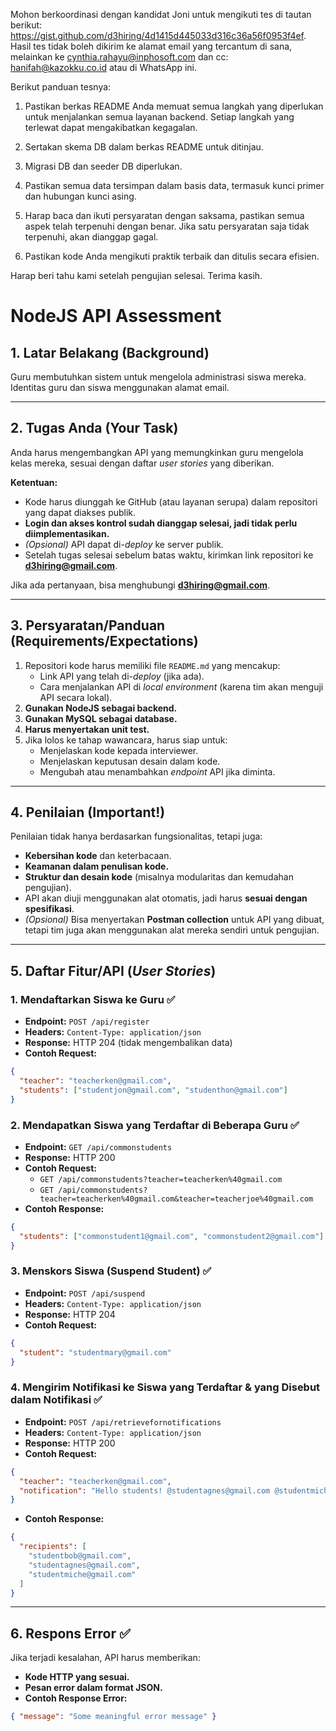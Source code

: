 Mohon berkoordinasi dengan kandidat Joni untuk mengikuti tes di tautan berikut: https://gist.github.com/d3hiring/4d1415d445033d316c36a56f0953f4ef. Hasil tes tidak boleh dikirim ke alamat email yang tercantum di sana, melainkan ke cynthia.rahayu@inphosoft.com dan cc: hanifah@kazokku.co.id atau di WhatsApp ini.

Berikut panduan tesnya:

1. Pastikan berkas README Anda memuat semua langkah yang diperlukan untuk menjalankan semua layanan backend. Setiap langkah yang terlewat dapat mengakibatkan kegagalan.

2. Sertakan skema DB dalam berkas README untuk ditinjau.

3. Migrasi DB dan seeder DB diperlukan.

4. Pastikan semua data tersimpan dalam basis data, termasuk kunci primer dan hubungan kunci asing.

5. Harap baca dan ikuti persyaratan dengan saksama, pastikan semua aspek telah terpenuhi dengan benar. Jika satu persyaratan saja tidak terpenuhi, akan dianggap gagal.
6. Pastikan kode Anda mengikuti praktik terbaik dan ditulis secara efisien.

Harap beri tahu kami setelah pengujian selesai.
Terima kasih.

<!-- ========================================= -->

# NodeJS API Assessment

## 1. Latar Belakang (Background)

Guru membutuhkan sistem untuk mengelola administrasi siswa mereka. Identitas guru dan siswa menggunakan alamat email.

---

## 2. Tugas Anda (Your Task)

Anda harus mengembangkan API yang memungkinkan guru mengelola kelas mereka, sesuai dengan daftar _user stories_ yang diberikan.

**Ketentuan:**

- Kode harus diunggah ke GitHub (atau layanan serupa) dalam repositori yang dapat diakses publik.
- **Login dan akses kontrol sudah dianggap selesai, jadi tidak perlu diimplementasikan.**
- _(Opsional)_ API dapat di-_deploy_ ke server publik.
- Setelah tugas selesai sebelum batas waktu, kirimkan link repositori ke **d3hiring@gmail.com**.

Jika ada pertanyaan, bisa menghubungi **d3hiring@gmail.com**.

---

## 3. Persyaratan/Panduan (Requirements/Expectations)

1. Repositori kode harus memiliki file `README.md` yang mencakup:
   - Link API yang telah di-_deploy_ (jika ada).
   - Cara menjalankan API di _local environment_ (karena tim akan menguji API secara lokal).
2. **Gunakan NodeJS sebagai backend.**
3. **Gunakan MySQL sebagai database.**
4. **Harus menyertakan unit test.**
5. Jika lolos ke tahap wawancara, harus siap untuk:
   - Menjelaskan kode kepada interviewer.
   - Menjelaskan keputusan desain dalam kode.
   - Mengubah atau menambahkan _endpoint_ API jika diminta.

---

## 4. Penilaian (Important!)

Penilaian tidak hanya berdasarkan fungsionalitas, tetapi juga:

- **Kebersihan kode** dan keterbacaan.
- **Keamanan dalam penulisan kode.**
- **Struktur dan desain kode** (misalnya modularitas dan kemudahan pengujian).
- API akan diuji menggunakan alat otomatis, jadi harus **sesuai dengan spesifikasi**.
- _(Opsional)_ Bisa menyertakan **Postman collection** untuk API yang dibuat, tetapi tim juga akan menggunakan alat mereka sendiri untuk pengujian.

---

## 5. Daftar Fitur/API (_User Stories_)

### **1. Mendaftarkan Siswa ke Guru** ✅

- **Endpoint:** `POST /api/register`
- **Headers:** `Content-Type: application/json`
- **Response:** HTTP 204 (tidak mengembalikan data)
- **Contoh Request:**

```json
{
  "teacher": "teacherken@gmail.com",
  "students": ["studentjon@gmail.com", "studenthon@gmail.com"]
}
```

### **2. Mendapatkan Siswa yang Terdaftar di Beberapa Guru** ✅

- **Endpoint:** `GET /api/commonstudents`
- **Response:** HTTP 200
- **Contoh Request:**
  - `GET /api/commonstudents?teacher=teacherken%40gmail.com`
  - `GET /api/commonstudents?teacher=teacherken%40gmail.com&teacher=teacherjoe%40gmail.com`
- **Contoh Response:**

```json
{
  "students": ["commonstudent1@gmail.com", "commonstudent2@gmail.com"]
}
```

### **3. Menskors Siswa (Suspend Student)** ✅

- **Endpoint:** `POST /api/suspend`
- **Headers:** `Content-Type: application/json`
- **Response:** HTTP 204
- **Contoh Request:**

```json
{
  "student": "studentmary@gmail.com"
}
```

### **4. Mengirim Notifikasi ke Siswa yang Terdaftar & yang Disebut dalam Notifikasi** ✅

- **Endpoint:** `POST /api/retrievefornotifications`
- **Headers:** `Content-Type: application/json`
- **Response:** HTTP 200
- **Contoh Request:**

```json
{
  "teacher": "teacherken@gmail.com",
  "notification": "Hello students! @studentagnes@gmail.com @studentmiche@gmail.com"
}
```

- **Contoh Response:**

```json
{
  "recipients": [
    "studentbob@gmail.com",
    "studentagnes@gmail.com",
    "studentmiche@gmail.com"
  ]
}
```

---

## 6. Respons Error ✅

Jika terjadi kesalahan, API harus memberikan:

- **Kode HTTP yang sesuai.**
- **Pesan error dalam format JSON.**
- **Contoh Response Error:**

```json
{ "message": "Some meaningful error message" }
```
